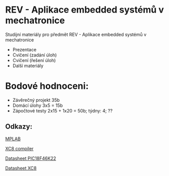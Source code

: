 # REV - Aplikace embedded systémů v mechatronice
Studijní materiály pro předmět REV - Aplikace embedded systémů v mechatronice

* Prezentace
* Cvičení (zadání úloh)
* Cvičení (řešení úloh)
* Další materiály

 # Bodové hodnoceni:
 * Závěrečný projekt  35b
 * Domácí úlohy 3x5 = 15b
 * Zápočtové testy 2x15 + 1x20 = 50b; týdny: 4; ??

## Odkazy:
[MPLAB](https://www.microchip.com/en-us/development-tools-tools-and-software/mplab-x-ide)

[XC8 compiler](https://www.microchip.com/en-us/development-tools-tools-and-software/mplab-xc-compilers#tabs)

[Datasheet PIC18F46K22](http://ww1.microchip.com/downloads/en/DeviceDoc/40001412G.pdf)

[Datasheet XC8](http://ww1.microchip.com/downloads/en/devicedoc/50002053g.pdf)
